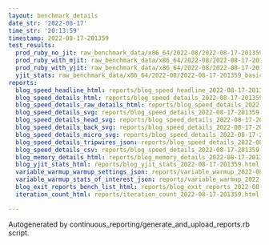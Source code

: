 ```yaml
---
layout: benchmark_details
date_str: '2022-08-17'
time_str: '20:13:59'
timestamp: 2022-08-17-201359
test_results:
  prod_ruby_no_jit: raw_benchmark_data/x86_64/2022-08/2022-08-17-201359_basic_benchmark_prod_ruby_no_jit.json
  prod_ruby_with_mjit: raw_benchmark_data/x86_64/2022-08/2022-08-17-201359_basic_benchmark_prod_ruby_with_mjit.json
  prod_ruby_with_yjit: raw_benchmark_data/x86_64/2022-08/2022-08-17-201359_basic_benchmark_prod_ruby_with_yjit.json
  yjit_stats: raw_benchmark_data/x86_64/2022-08/2022-08-17-201359_basic_benchmark_yjit_stats.json
reports:
  blog_speed_headline_html: reports/blog_speed_headline_2022-08-17-201359.html
  blog_speed_details_html: reports/blog_speed_details_2022-08-17-201359.html
  blog_speed_details_raw_details_html: reports/blog_speed_details_2022-08-17-201359.raw_details.html
  blog_speed_details_svg: reports/blog_speed_details_2022-08-17-201359.svg
  blog_speed_details_head_svg: reports/blog_speed_details_2022-08-17-201359.head.svg
  blog_speed_details_back_svg: reports/blog_speed_details_2022-08-17-201359.back.svg
  blog_speed_details_micro_svg: reports/blog_speed_details_2022-08-17-201359.micro.svg
  blog_speed_details_tripwires_json: reports/blog_speed_details_2022-08-17-201359.tripwires.json
  blog_speed_details_csv: reports/blog_speed_details_2022-08-17-201359.csv
  blog_memory_details_html: reports/blog_memory_details_2022-08-17-201359.html
  blog_yjit_stats_html: reports/blog_yjit_stats_2022-08-17-201359.html
  variable_warmup_warmup_settings_json: reports/variable_warmup_2022-08-17-201359.warmup_settings.json
  variable_warmup_stats_of_interest_json: reports/variable_warmup_2022-08-17-201359.stats_of_interest.json
  blog_exit_reports_bench_list_html: reports/blog_exit_reports_2022-08-17-201359.bench_list.html
  iteration_count_html: reports/iteration_count_2022-08-17-201359.html

---
```

Autogenerated by continuous_reporting/generate_and_upload_reports.rb script.
